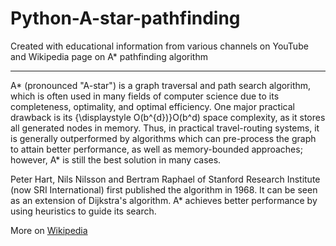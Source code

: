 # Python-A-star-pathfinding
 
Created with educational information from various channels on YouTube and Wikipedia page on A* pathfinding algorithm

<hr></hr>

A* (pronounced "A-star") is a graph traversal and path search algorithm, which is often used in many fields of computer science due to its completeness, optimality, and optimal efficiency. One major practical drawback is its {\displaystyle O(b^{d})}O(b^d) space complexity, as it stores all generated nodes in memory. Thus, in practical travel-routing systems, it is generally outperformed by algorithms which can pre-process the graph to attain better performance, as well as memory-bounded approaches; however, A* is still the best solution in many cases.

Peter Hart, Nils Nilsson and Bertram Raphael of Stanford Research Institute (now SRI International) first published the algorithm in 1968. It can be seen as an extension of Dijkstra's algorithm. A* achieves better performance by using heuristics to guide its search.

More on <a href="https://en.wikipedia.org/wiki/A*_search_algorithm">Wikipedia</a>
